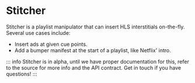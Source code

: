 # Stitcher

Stitcher is a playlist manipulator that can insert HLS interstitials on-the-fly. Several use cases include:

- Insert ads at given cue points.
- Add a bumper manifest at the start of a playlist, like Netflix' intro.

::: info
Stitcher is in alpha, until we have proper documentation for this, refer to the source for more info and the API contract. Get in touch if you have questions!
:::
